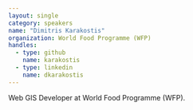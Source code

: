 ```yaml
---
layout: single
category: speakers
name: "Dimitris Karakostis"
organization: World Food Programme (WFP)
handles:
  - type: github
    name: karakostis
  - type: linkedin
    name: dkarakostis
---
```


Web GIS Developer at World Food Programme (WFP).
